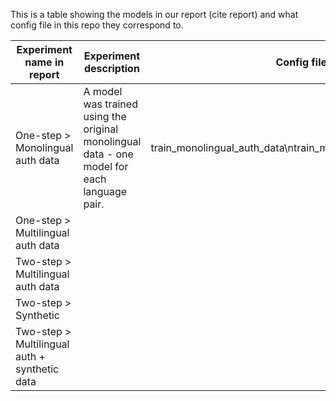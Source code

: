 This is a table showing the models in our report (cite report) and what config file in this repo they correspond to.

|Experiment name in report|Experiment description|Config file|
|-------------------------|----------------------|-----------|
|One-step > Monolingual auth data|A model was trained using the original monolingual data - one model for each language pair.|train_monolingual_auth_data\ntrain_monolingual_auth_data_enja|
|One-step > Multilingual auth data|
|Two-step > Multilingual auth data|
|Two-step > Synthetic|
|Two-step > Multilingual auth + synthetic data|
